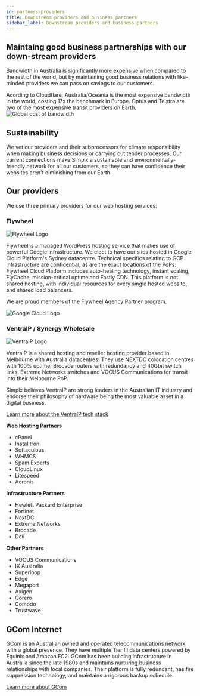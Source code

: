 ```yaml
---
id: partners-providers
title: Downstream providers and business partners
sidebar_label: Downstream providers and business partners
---
```


## Maintaing good business partnerships with our down-stream providers
Bandwidth in Australia is significantly more expensive when compared to the rest of the world, but by maintaining good business relations with like-minded providers we can pass on savings to our customers.

Acording to Cloudflare, Australia/Oceania is the most expensive bandwidth in the world, costing 17x the benchmark in Europe. Optus and Telstra are two of the most expensive transit providers on Earth.
![Global cost of bandwidth](https://blog.cloudflare.com/content/images/2016/08/CloudFlare_Relative_Cost_of_Bandwidth.png)

## Sustainability
We vet our providers and their subprocessors for climate responsibility when making business decisions or carrying out tender processes. Our current connections make Simplx a sustainable and environmentally-friendly network for all our customers, so they can have confidence their websites aren't diminishing from our Earth.

## Our providers
We use three primary providers for our web hosting services:

### Flywheel
![Flywheel Logo](https://s3.us-west-2.amazonaws.com/secure.notion-static.com/827ca4d9-fb6f-4912-b138-8d73e596fc53/flywheel_logo_horz_blue.png?X-Amz-Algorithm=AWS4-HMAC-SHA256&X-Amz-Credential=AKIAT73L2G45O3KS52Y5%2F20201031%2Fus-west-2%2Fs3%2Faws4_request&X-Amz-Date=20201031T044142Z&X-Amz-Expires=86400&X-Amz-Signature=68cec8dec71a53cfbcd4d9c441f9259141f71833f05e8f0fd8af565a9898badb&X-Amz-SignedHeaders=host&response-content-disposition=filename%20%3D%22flywheel_logo_horz_blue.png%22)

Flywheel is a managed WordPress hosting service that makes use of powerful Google infrastructure. We elect to have our sites hosted in Google Cloud Platform's Sydney datacentre. Technical specifics relating to GCP infrastructure are confidential, as are the exact locations of the PoPs. Flywheel Cloud Platform includes auto-healing technology, instant scaling, FlyCache, mission-critical uptime and Fastly CDN. This platform is not shared hosting, with individual resources for every single hosted website, and shared load balancers.

We are proud members of the Flywheel Agency Partner program.

![Google Cloud Logo](https://www.gstatic.com/devrel-devsite/prod/vf2803d8fceba443283ee4e8627acfcc1365957a4f42d24f2965d2cb7faab19ba/cloud/images/cloud-logo.svg?dcb_=0.7686924662220247)

### VentraIP / Synergy Wholesale
![VentraIP Logo](https://ventraip.com.au/wp-content/uploads/2017/02/vip-main-logo.svg)

VentraIP is a shared hosting and reseller hosting provider based in Melbourne with Australia datacentres. They use NEXTDC colocation centres with 100% uptime, Brocade routers with redundancy and 40Gbit switch links, Extreme Networks switches and VOCUS Communications for transit into their Melbourne PoP.

Simplx believes VentraIP are strong leaders in the Australian IT industry and endorse their philosophy of hardware being the most valuable asset in a digital business.

[Learn more about the VentraIP tech stack](https://ventraip.com.au/blog/products-and-services/ventraip-australia-server-hardware/)

**Web Hosting Partners**
- cPanel
- Installtron
- Softaculous
- WHMCS
- Spam Experts
- CloudLinux
- Litespeed
- Acronis

**Infrastructure Partners**
- Hewlett Packard Enterprise
- Fortinet
- NextDC
- Extreme Networks
- Brocade
- Dell

**Other Partners**
- VOCUS Communications
- IX Australia
- Superloop
- Edge
- Megaport
- Axigen
- Corero
- Comodo
- Trustwave

## GCom Internet
GCom is an Australian owned and operated telecommunications network with a global presence. They have multiple Tier III data centers powered by Equinix and Amazon EC2. GCom has been building infrastructure in Australia since the late 1980s and maintains nurturing business relationships with local companies. Their platform is fully redundant, has fire suppression technology, and maintains a rigorous backup schedule.

[Learn more about GCom](https://www.gcom.net.au/australian-servers.html)